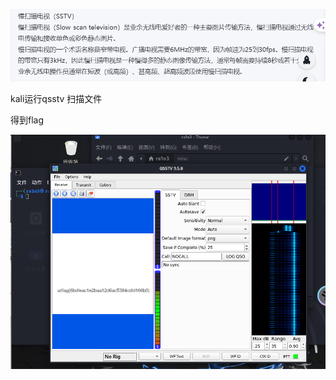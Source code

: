 ![image-20250327211108401](./assets/image-20250327211108401.png)

kali运行qsstv 扫描文件

得到flag

![image-20250327211110772](./assets/image-20250327211110772.png)